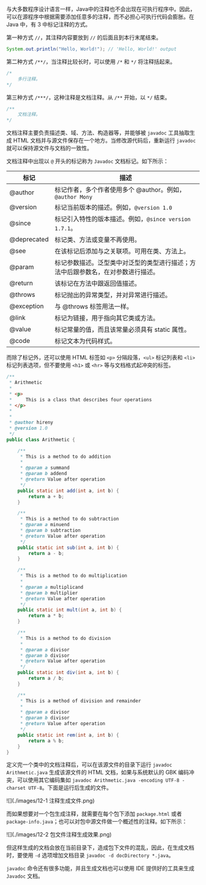 与大多数程序设计语言一样，Java中的注释也不会出现在可执行程序中。因此，可以在源程序中根据需要添加任意多的注释，而不必担心可执行代码会膨胀。在 Java 中，有 3 中标记注释的方式。

第一种方式  `//`，其注释内容要放到 `//` 的后面且到本行末尾结束。

```java
System.out.println("Hello, World!"); // 'Hello, World!' output 
```

第二种方式 `/**/`，当注释比较长时，可以使用 `/*` 和 `*/` 将注释括起来。

```java
/*
    多行注释。
*/
```

第三种方式 `/***/`，这种注释是文档注释。从 `/**` 开始，以 `*/` 结束。

```java
/**
    文档注释。
*/
```

文档注释主要负责描述类、域、方法、构造器等，并能够被  `javadoc` 工具抽取生成 HTML 文档并与源文件保存在一个地方。当修改源代码后，重新运行 `javadoc` 就可以保持源文件与文档的一致性。

文档注释中出现以 `@` 开头的标记称为 `Javadoc` 文档标记。如下所示：

| 标记        | 描述                                                         |
| ----------- | ------------------------------------------------------------ |
| @author     | 标记作者，多个作者使用多个 @author。例如，`@author Mony`     |
| @version    | 标记当前版本的描述。例如，`@version 1.0`                     |
| @since      | 标记引入特性的版本描述。例如，`@since version 1.7.1`。       |
| @deprecated | 标记类、方法或变量不再使用。                                 |
| @see        | 在该标记后添加与之关联项。可用在类、方法上。                 |
| @param      | 标记参数描述。泛型类中对泛型的类型进行描述；方法中后跟参数名，在对参数进行描述。 |
| @return     | 该标记在方法中跟返回值描述。                                 |
| @throws     | 标记抛出的异常类型，并对异常进行描述。                       |
| @exception  | 与 @throws 标签用法一样。                                    |
| @link       | 标记为链接，用于指向其它类或方法。                           |
| @value      | 标记常量的值，而且该常量必须具有 static 属性。               |
| @code       | 标记文本为代码样式。                                         |

而除了标记外，还可以使用 HTML 标签如 `<p>` 分隔段落，`<ul>` 标记列表和 `<li>`标记列表选项，但不要使用 `<h1>` 或 `<hr>` 等与文档格式起冲突的标签。

```java
/**
 * Arithmetic
 *
 * <p>
 *     This is a class that describes four operations
 * </p>
 *
 *
 * @author hireny
 * @version 1.0
 */
public class Arithmetic {

    /**
     * This is a method to do addition
     *
     * @param a summand
     * @param b addend
     * @return Value after operation
     */
    public static int add(int a, int b) {
        return a + b;
    }

    /**
     * This is a method to do subtraction
     * @param a minuend
     * @param b subtraction
     * @return Value after operation
     */
    public static int sub(int a, int b) {
        return a - b;
    }

    /**
     * This is a method to do multiplication
     *
     * @param a multiplicand
     * @param b multiplier
     * @return Value after operation
     */
    public static int mult(int a, int b) {
        return a * b;
    }

    /**
     * This is a method to do division
     *
     * @param a divisor
     * @param b divisor
     * @return Value after operation
     */
    public static int div(int a, int b) {
        return a / b;
    }

    /**
     * This is a method of division and remainder
     *
     * @param a divisor
     * @param b divisor
     * @return Value after operation
     */
    public static int rem(int a, int b) {
        return a % b;
    }
}
```

定义完一个类中的文档注释后，可以在该源文件的目录下运行 `javadoc Arithmetic.java`  生成该源文件的 HTML 文档，如果与系统默认的 GBK 编码冲突，可以使用其它编码集如 `javadoc Arithmetic.java -encoding UTF-8 -charset UTF-8`。下面是运行后生成的文件。

![](./images/12-1 注释生成文件.png)

而如果想要对一个包生成注释，就需要在每个包下添加 `package.html` 或者 `package-info.java`；也可以对包中源文件做一个概述性的注释。如下所示：

![](./images/12-2 包文件注释生成效果.png)

但这样生成的文档会放在当前目录下，造成包下文件的混乱，因此，在生成文档时，要使用 `-d` 选项增加文档目录 `javadoc -d docDirectory *.java`。

`javadoc` 命令还有很多功能，并且生成文档也可以使用 IDE 提供好的工具来生成 `Javadoc` 文档。